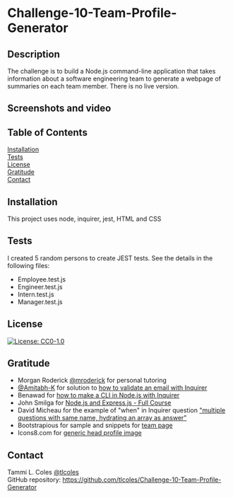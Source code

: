 # Challenge-10-Team-Profile-Generator

## Description
The challenge is to build a Node.js command-line application that takes information about a software engineering team to generate a webpage of summaries on each team member. There is no live version.

## Screenshots and video

## Table of Contents
[Installation](#installation)  
[Tests](#tests)  
[License](#license)  
[Gratitude](#gratitude)  
[Contact](#contact)  

## Installation
This project uses node, inquirer, jest, HTML and CSS

## Tests
I created 5 random persons to create JEST tests. See the details in the following files:  
* Employee.test.js  
* Engineer.test.js  
* Intern.test.js  
* Manager.test.js  
## License
[![License: CC0-1.0](https://licensebuttons.net/l/zero/1.0/80x15.png)](http://creativecommons.org/publicdomain/zero/1.0/)

## Gratitude
* Morgan Roderick [@mroderick](https://github.com/mroderick) for personal tutoring
* [@Amitabh-K](https://gist.github.com/Amitabh-K) for solution to [how to validate an email with Inquirer](https://gist.github.com/Amitabh-K/ae073eea3d5207efaddffde19b1618e8)
* Benawad for [how to make a CLI in Node.js with Inquirer](https://youtu.be/0xjfkl9nODQ)
* John Smilga for [Node.js and Express.js - Full Course](https://youtu.be/Oe421EPjeBE) 
* David Micheau for the example of "when" in Inquirer question ["multiple questions with same name, hydrating an array as answer"](https://github.com/SBoudrias/Inquirer.js/issues/1086)
* Bootstrapious for sample and snippets for [team page](https://bootstrapious.com/p/team-page)
* Icons8.com for [generic head profile image](https://icons8.com/icon/set/profile/ios-filled)

## Contact
Tammi L. Coles [@tlcoles](https://github.com/tlcoles/)  
GitHub repository: https://github.com/tlcoles/Challenge-10-Team-Profile-Generator 